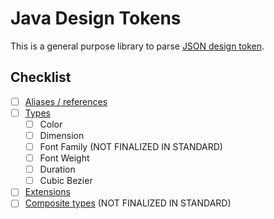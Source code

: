# Java Design Tokens

This is a general purpose library to parse [JSON design token](https://tr.designtokens.org/).

## Checklist

- [ ] [Aliases / references](https://tr.designtokens.org/format/#aliases-references)
- [ ] [Types](https://tr.designtokens.org/format/#types)
    - [ ] Color
    - [ ] Dimension
    - [ ] Font Family (NOT FINALIZED IN STANDARD)
    - [ ] Font Weight
    - [ ] Duration
    - [ ] Cubic Bezier
- [ ] [Extensions](https://tr.designtokens.org/format/#extensions)
- [ ] [Composite types](https://tr.designtokens.org/format/#composite-types) (NOT FINALIZED IN STANDARD)